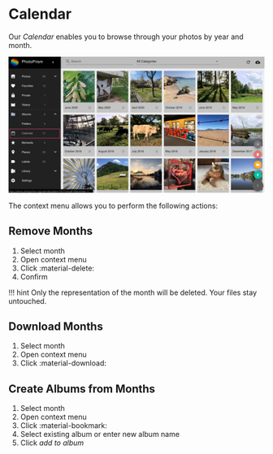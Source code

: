 # Calendar #

Our *Calendar* enables you to browse through your photos by year and month.

![Screenshot](img/calendar.png)

The context menu allows you to perform the following actions:

## Remove Months ##
1. Select month
2. Open context menu
3. Click :material-delete:
4. Confirm

!!! hint
    Only the representation of the month will be deleted. Your files stay untouched.

## Download Months ##
1. Select month
2. Open context menu
3. Click :material-download:

## Create Albums from Months ##
1. Select month
2. Open context menu
3. Click :material-bookmark:
4. Select existing album or enter new album name
5. Click *add to album*